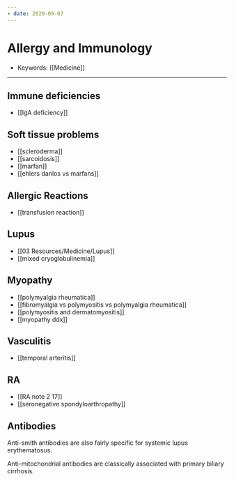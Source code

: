 ```yaml
---
- date: 2020-09-07
---
```


# Allergy and Immunology

- Keywords: [[Medicine]]
---

## Immune deficiencies

- [[IgA deficiency]]

## Soft tissue problems

- [[scleroderma]]
- [[sarcoidosis]]
- [[marfan]]
- [[ehlers danlos vs marfans]]

## Allergic Reactions

- [[transfusion reaction]]

## Lupus

- [[03 Resources/Medicine/Lupus]]
- [[mixed cryoglobulinemia]]

## Myopathy

- [[polymyalgia rheumatica]]
- [[fibromyalgia vs polymyositis vs polymyalgia rheumatica]]
- [[polymyositis and dermatomyositis]]
- [[myopathy ddx]]

## Vasculitis

- [[temporal arteritis]]

## RA

- [[RA note 2 17]]
- [[seronegative spondyloarthropathy]]

## Antibodies

<!-- anti-smith antibodies --> 

Anti-smith antibodies are also fairly specific for systemic lupus erythematosus.

<!-- anti mitochondrial antibodies --> 

Anti-mitochondrial antibodies are classically associated with primary biliary cirrhosis.

